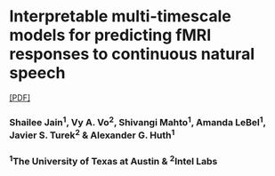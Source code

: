 # **Interpretable multi-timescale models for predicting fMRI responses to continuous natural speech**
[\[PDF\]](https://www.biorxiv.org/content/10.1101/2020.10.02.324392v1)

### Shailee Jain<sup>1</sup>, Vy A. Vo<sup>2</sup>, Shivangi Mahto<sup>1</sup>, Amanda LeBel<sup>1</sup>, Javier S. Turek<sup>2</sup> & Alexander G. Huth<sup>1</sup>

### <sup>1</sup>The University of Texas at Austin & <sup>2</sup>Intel Labs
